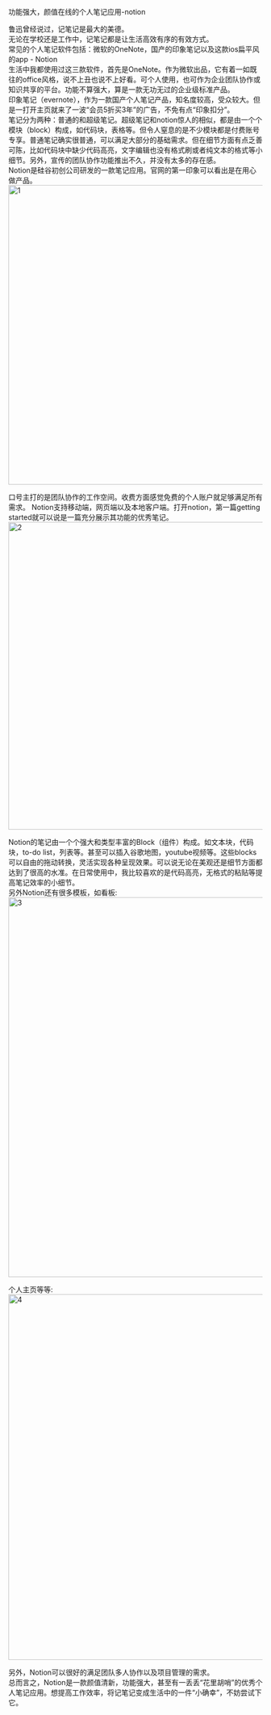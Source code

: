 
功能强大，颜值在线的个人笔记应用-notion

鲁迅曾经说过，记笔记是最大的美德。  
无论在学校还是工作中，记笔记都是让生活高效有序的有效方式。  
常见的个人笔记软件包括：微软的OneNote，国产的印象笔记以及这款ios扁平风的app - Notion     
生活中我都使用过这三款软件，首先是OneNote。作为微软出品，它有着一如既往的office风格，说不上丑也说不上好看。可个人使用，也可作为企业团队协作或知识共享的平台。功能不算强大，算是一款无功无过的企业级标准产品。  
印象笔记（evernote），作为一款国产个人笔记产品，知名度较高，受众较大。但是一打开主页就来了一波“会员5折买3年”的广告，不免有点“印象扣分”。  
笔记分为两种：普通的和超级笔记。超级笔记和notion惊人的相似，都是由一个个模块（block）构成，如代码块，表格等。但令人窒息的是不少模块都是付费账号专享。普通笔记确实很普通，可以满足大部分的基础需求。但在细节方面有点乏善可陈，比如代码块中缺少代码高亮，文字编辑也没有格式刷或者纯文本的格式等小细节。另外，宣传的团队协作功能推出不久，并没有太多的存在感。  
Notion是硅谷初创公司研发的一款笔记应用。官网的第一印象可以看出是在用心做产品。  
<img width="594" alt="1" src="https://user-images.githubusercontent.com/47420814/120107499-ce465080-c193-11eb-90b2-e9dea5a908b9.png">  

口号主打的是团队协作的工作空间。收费方面感觉免费的个人账户就足够满足所有需求。
Notion支持移动端，网页端以及本地客户端。打开notion，第一篇getting started就可以说是一篇充分展示其功能的优秀笔记。
<img width="610" alt="2" src="https://user-images.githubusercontent.com/47420814/120334874-99690380-c323-11eb-9ad2-5041a4299b02.png">  

Notion的笔记由一个个强大和类型丰富的Block（组件）构成。如文本块，代码块，to-do list，列表等。甚至可以插入谷歌地图，youtube视频等。这些blocks可以自由的拖动转换，灵活实现各种呈现效果。可以说无论在美观还是细节方面都达到了很高的水准。在日常使用中，我比较喜欢的是代码高亮，无格式的粘贴等提高笔记效率的小细节。  
另外Notion还有很多模板，如看板:  
<img width="753" alt="3" src="https://user-images.githubusercontent.com/47420814/120336775-42642e00-c325-11eb-9acc-af54c36d60ac.png">  

个人主页等等:  
<img width="725" alt="4" src="https://user-images.githubusercontent.com/47420814/120336891-645db080-c325-11eb-89c9-78bcafecd205.png">

另外，Notion可以很好的满足团队多人协作以及项目管理的需求。  
总而言之，Notion是一款颜值清新，功能强大，甚至有一丢丢“花里胡哨”的优秀个人笔记应用。想提高工作效率，将记笔记变成生活中的一件“小确幸”，不妨尝试下它。


